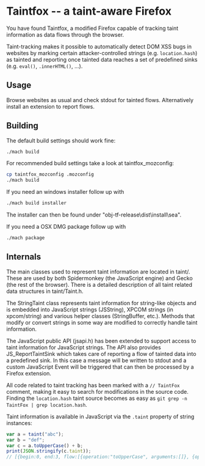 # Taintfox -- a taint-aware Firefox

You have found Taintfox, a modified Firefox capable of tracking taint information as data flows through the browser.

Taint-tracking makes it possible to automatically detect DOM XSS bugs in websites by marking certain attacker-controlled
strings (e.g. `location.hash`) as tainted and reporting once tainted data reaches a set of predefined
sinks (e.g. `eval()`, `.innerHTML()`, ...).


## Usage

Browse websites as usual and check stdout for tainted flows. Alternatively install an extension to report flows.


## Building

The default build settings should work fine:

```bash
./mach build
```

For recommended build settings take a look at taintfox_mozconfig:
```bash
cp taintfox_mozconfig .mozconfig
./mach build
```

If you need an windows installer follow up with
```bash
./mach build installer
```
The installer can then be found under "obj-tf-release\dist\install\sea\".

If you need a OSX DMG package follow up with
```bash
./mach package
```

## Internals

The main classes used to represent taint information are located in taint/. These are used by both Spidermonkey (the JavaScript engine)
and Gecko (the rest of the browser). There is a detailed description of all taint related data structures in taint/Taint.h.

The StringTaint class represents taint information for string-like objects and is embedded into JavaScript strings (JSString), XPCOM strings
(in xpcom/string) and various helper classes (StringBuffer, etc.). Methods that modify or convert strings in some way are modified to
correctly handle taint information.

The JavaScript public API (jsapi.h) has been extended to support access to taint information for JavaScript strings. The API also provides
JS_ReportTaintSink which takes care of reporting a flow of tainted data into a predefined sink. In this case a message will be written to
stdout and a custom JavaScript Event will be triggered that can then be processed by a Firefox extension.

All code related to taint tracking has been marked with a `// TaintFox` comment, making it easy to search for modifications in the source code.
Finding the `location.hash` taint source becomes as easy as `git grep -n TaintFox | grep location.hash`.

Taint information is available in JavaScript via the `.taint` property of string instances:

```JavaScript
var a = taint("abc");
var b = "def";
var c = a.toUpperCase() + b;
print(JSON.stringify(c.taint));
// [{begin:0, end:3, flow:[{operation:"toUpperCase", arguments:[]}, {operation:"Manual taint source", arguments:["abc"]}]}]
```
